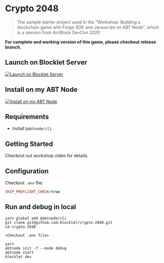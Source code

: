 # Crypto 2048

> The sample starter project used in the "Workshop: Building a blockchain game with Forge SDK and Javascript on ABT Node", which is a session from ArcBlock DevCon 2020

**For complete and working version of this game, please checkout release branch.**

## Launch on Blocklet Server

[![Launch on Blocklet Server](https://assets.arcblock.io/icons/launch_on_blocklet_server.svg)](https://install.arcblock.io/?action=blocklet-install&meta_url=https%3A%2F%2Fgithub.com%2Fblocklet%2Fcrypto-2048%2Freleases%2Fdownload%2Fv0.9.1%2Fblocklet.json)

## Install on my ABT Node

[![Install on my ABT Node](https://raw.githubusercontent.com/blocklet/development-guide/main/assets/install_on_abtnode.svg)](https://install.arcblock.io/?action=blocklet-install&meta_url=https%3A%2F%2Fgithub.com%2Fblocklet%2Fcrypto-2048%2Freleases%2Fdownload%2F0.9.0%2Fblocklet.json)

## Requirements

- Install `@abtnode/cli`

## Getting Started

Checkout out workshop video for details.

## Configuration

Checkout `.env` file:

```ini
SKIP_PREFLIGHT_CHECK=true
```

## Run and debug in local
```
yarn global add @abtnode/cli
git clone git@github.com:blocklet/crypto-2048.git
cd crypto-2048

<Checkout .env file>

yarn
abtnode init -f --mode debug
abtnode start
blocklet dev
```

